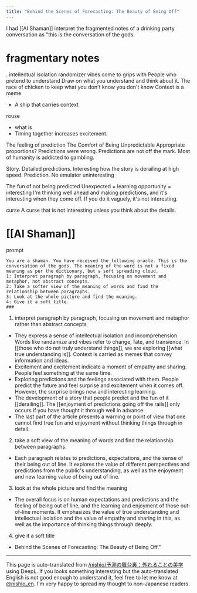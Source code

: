 ```yaml
---
title: "Behind the Scenes of Forecasting: The Beauty of Being Off"
---
```


I had [[AI Shaman]] interpret the fragmented notes of a drinking party conversation as "this is the conversation of the gods.

# fragmentary notes
.
intellectual isolation
randomizer
vibes
come to grips with
People who pretend to understand
Draw on what you understand and think about it.
The race of chicken to keep what you don't know you don't know
Context is a meme
- A ship that carries context

rouse
- what is
- Timing together increases excitement.

The feeling of prediction
The Comfort of Being Unpredictable
Appropriate proportions?
Predictions were wrong.
Predictions are not off the mark.
Most of humanity is addicted to gambling.

Story.
Detailed predictions.
Interesting how the story is derailing at high speed.
Prediction.
No emulator
uninteresting

The fun of not being predicted
Unexpected = learning opportunity = interesting
I'm thinking well ahead and making predictions, and it's interesting when they come off.
If you do it vaguely, it's not interesting.

curse
A curse that is not interesting unless you think about the details.

# [[AI Shaman]]
prompt

```
You are a shaman. You have received the following oracle. This is the conversation of the gods. The meaning of the word is not a fixed meaning as per the dictionary, but a soft spreading cloud.
1: Interpret paragraph by paragraph, focusing on movement and metaphor, not abstract concepts.
2: Take a softer view of the meaning of words and find the relationship between paragraphs.
3: Look at the whole picture and find the meaning.
4: Give it a soft title.
###
```


1. interpret paragraph by paragraph, focusing on movement and metaphor rather than abstract concepts
- They express a sense of intellectual isolation and incomprehension. Words like randamize and vibes refer to change, fate, and transience. In [[those who do not truly understand things]], we are exploring [[what true understanding is]]. Context is carried as memes that convey information and ideas.
- Excitement and excitement indicate a moment of empathy and sharing. People feel something at the same time.
- Exploring predictions and the feelings associated with them. People predict the future and feel surprise and excitement when it comes off. However, the surprise brings new and interesting learning.
- The development of a story that people predict and the fun of it [[derailing]]. The [[enjoyment of predictions going off the rails]] only occurs if you have thought it through well in advance.
- The last part of the article presents a warning or point of view that one cannot find true fun and enjoyment without thinking things through in detail.

2. take a soft view of the meaning of words and find the relationship between paragraphs.
- Each paragraph relates to predictions, expectations, and the sense of their being out of line. It explores the value of different perspectives and predictions from the public's understanding, as well as the enjoyment and new learning value of being out of line.

3. look at the whole picture and find the meaning
- The overall focus is on human expectations and predictions and the feeling of being out of line, and the learning and enjoyment of those out-of-line moments. It emphasizes the value of true understanding and intellectual isolation and the value of empathy and sharing in this, as well as the importance of thinking things through deeply.

4. give it a soft title
- Behind the Scenes of Forecasting: The Beauty of Being Off."

---
This page is auto-translated from [/nishio/予測の舞台裏：外れることの美学](https://scrapbox.io/nishio/予測の舞台裏：外れることの美学) using DeepL. If you looks something interesting but the auto-translated English is not good enough to understand it, feel free to let me know at [@nishio_en](https://twitter.com/nishio_en). I'm very happy to spread my thought to non-Japanese readers.